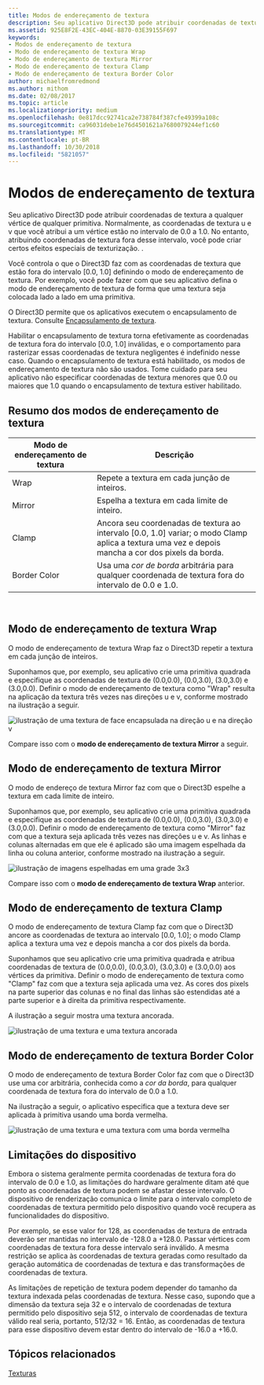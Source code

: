 ```yaml
---
title: Modos de endereçamento de textura
description: Seu aplicativo Direct3D pode atribuir coordenadas de textura a qualquer vértice de qualquer primitiva.
ms.assetid: 925E8F2E-43EC-404E-8870-03E39155F697
keywords:
- Modos de endereçamento de textura
- Modo de endereçamento de textura Wrap
- Modo de endereçamento de textura Mirror
- Modo de endereçamento de textura Clamp
- Modo de endereçamento de textura Border Color
author: michaelfromredmond
ms.author: mithom
ms.date: 02/08/2017
ms.topic: article
ms.localizationpriority: medium
ms.openlocfilehash: 0e817dcc92741ca2e738784f387cfe49399a108c
ms.sourcegitcommit: ca96031debe1e76d4501621a7680079244ef1c60
ms.translationtype: MT
ms.contentlocale: pt-BR
ms.lasthandoff: 10/30/2018
ms.locfileid: "5821057"
---
```

# <a name="texture-addressing-modes"></a>Modos de endereçamento de textura


Seu aplicativo Direct3D pode atribuir coordenadas de textura a qualquer vértice de qualquer primitiva. Normalmente, as coordenadas de textura u e v que você atribui a um vértice estão no intervalo de 0.0 a 1.0. No entanto, atribuindo coordenadas de textura fora desse intervalo, você pode criar certos efeitos especiais de texturização. .

Você controla o que o Direct3D faz com as coordenadas de textura que estão fora do intervalo \[0.0, 1.0\] definindo o modo de endereçamento de textura. Por exemplo, você pode fazer com que seu aplicativo defina o modo de endereçamento de textura de forma que uma textura seja colocada lado a lado em uma primitiva.

O Direct3D permite que os aplicativos executem o encapsulamento de textura. Consulte [Encapsulamento de textura](texture-wrapping.md).

Habilitar o encapsulamento de textura torna efetivamente as coordenadas de textura fora do intervalo \[0.0, 1.0\] inválidas, e o comportamento para rasterizar essas coordenadas de textura negligentes é indefinido nesse caso. Quando o encapsulamento de textura está habilitado, os modos de endereçamento de textura não são usados. Tome cuidado para seu aplicativo não especificar coordenadas de textura menores que 0.0 ou maiores que 1.0 quando o encapsulamento de textura estiver habilitado.

## <a name="span-idsummaryofthetextureaddressingmodesspanspan-idsummaryofthetextureaddressingmodesspanspan-idsummaryofthetextureaddressingmodesspansummary-of-the-texture-addressing-modes"></a><span id="Summary_of_the_texture_addressing_modes"></span><span id="summary_of_the_texture_addressing_modes"></span><span id="SUMMARY_OF_THE_TEXTURE_ADDRESSING_MODES"></span>Resumo dos modos de endereçamento de textura


| Modo de endereçamento de textura | Descrição                                                                                                                           |
|-------------------------|---------------------------------------------------------------------------------------------------------------------------------------|
| Wrap                    | Repete a textura em cada junção de inteiros.                                                                                        |
| Mirror                  | Espelha a textura em cada limite de inteiro.                                                                                        |
| Clamp                   | Ancora seu coordenadas de textura ao intervalo \[0.0, 1.0\] variar; o modo Clamp aplica a textura uma vez e depois mancha a cor dos pixels da borda. |
| Border Color            | Usa uma *cor de borda* arbitrária para qualquer coordenada de textura fora do intervalo de 0.0 e 1.0.                         |

 

## <a name="span-idwraptextureaddressmodespanspan-idwraptextureaddressmodespanspan-idwraptextureaddressmodespanwrap-texture-address-mode"></a><span id="Wrap_texture_address_mode"></span><span id="wrap_texture_address_mode"></span><span id="WRAP_TEXTURE_ADDRESS_MODE"></span>Modo de endereçamento de textura Wrap


O modo de endereçamento de textura Wrap faz o Direct3D repetir a textura em cada junção de inteiros.

Suponhamos que, por exemplo, seu aplicativo crie uma primitiva quadrada e especifique as coordenadas de textura de (0.0,0.0), (0.0,3.0), (3.0,3.0) e (3.0,0.0). Definir o modo de endereçamento de textura como "Wrap" resulta na aplicação da textura três vezes nas direções u e v, conforme mostrado na ilustração a seguir.

![ilustração de uma textura de face encapsulada na direção u e na direção v](images/wrap.png)

Compare isso com o **modo de endereçamento de textura Mirror** a seguir.

## <a name="span-idmirrortextureaddressmodespanspan-idmirrortextureaddressmodespanspan-idmirrortextureaddressmodespanmirror-texture-address-mode"></a><span id="Mirror_texture_address_mode"></span><span id="mirror_texture_address_mode"></span><span id="MIRROR_TEXTURE_ADDRESS_MODE"></span>Modo de endereçamento de textura Mirror


O modo de endereço de textura Mirror faz com que o Direct3D espelhe a textura em cada limite de inteiro.

Suponhamos que, por exemplo, seu aplicativo crie uma primitiva quadrada e especifique as coordenadas de textura de (0.0,0.0), (0.0,3.0), (3.0,3.0) e (3.0,0.0). Definir o modo de endereçamento de textura como "Mirror" faz com que a textura seja aplicada três vezes nas direções u e v. As linhas e colunas alternadas em que ele é aplicado são uma imagem espelhada da linha ou coluna anterior, conforme mostrado na ilustração a seguir.

![ilustração de imagens espelhadas em uma grade 3x3](images/mirror.png)

Compare isso com o **modo de endereçamento de textura Wrap** anterior.

## <a name="span-idclamptextureaddressmodespanspan-idclamptextureaddressmodespanspan-idclamptextureaddressmodespanclamp-texture-address-mode"></a><span id="Clamp_texture_address_mode"></span><span id="clamp_texture_address_mode"></span><span id="CLAMP_TEXTURE_ADDRESS_MODE"></span>Modo de endereçamento de textura Clamp


O modo de endereçamento de textura Clamp faz com que o Direct3D ancore as coordenadas de textura ao intervalo \[0.0, 1.0\]; o modo Clamp aplica a textura uma vez e depois mancha a cor dos pixels da borda.

Suponhamos que seu aplicativo crie uma primitiva quadrada e atribua coordenadas de textura de (0.0,0.0), (0.0,3.0), (3.0,3.0) e (3.0,0.0) aos vértices da primitiva. Definir o modo de endereçamento de textura como "Clamp" faz com que a textura seja aplicada uma vez. As cores dos pixels na parte superior das colunas e no final das linhas são estendidas até a parte superior e à direita da primitiva respectivamente.

A ilustração a seguir mostra uma textura ancorada.

![ilustração de uma textura e uma textura ancorada](images/clamp.png)

## <a name="span-idbordercolortextureaddressmodespanspan-idbordercolortextureaddressmodespanspan-idbordercolortextureaddressmodespanborder-color-texture-address-mode"></a><span id="Border_Color_texture_address_mode"></span><span id="border_color_texture_address_mode"></span><span id="BORDER_COLOR_TEXTURE_ADDRESS_MODE"></span>Modo de endereçamento de textura Border Color


O modo de endereçamento de textura Border Color faz com que o Direct3D use uma cor arbitrária, conhecida como a *cor da borda*, para qualquer coordenada de textura fora do intervalo de 0.0 a 1.0.

Na ilustração a seguir, o aplicativo especifica que a textura deve ser aplicada à primitiva usando uma borda vermelha.

![ilustração de uma textura e uma textura com uma borda vermelha](images/border.png)

## <a name="span-iddevicelimitationsspanspan-iddevicelimitationsspanspan-iddevicelimitationsspandevice-limitations"></a><span id="Device_Limitations"></span><span id="device_limitations"></span><span id="DEVICE_LIMITATIONS"></span>Limitações do dispositivo


Embora o sistema geralmente permita coordenadas de textura fora do intervalo de 0.0 e 1.0, as limitações do hardware geralmente ditam até que ponto as coordenadas de textura podem se afastar desse intervalo. O dispositivo de renderização comunica o limite para o intervalo completo de coordenadas de textura permitido pelo dispositivo quando você recupera as funcionalidades do dispositivo.

Por exemplo, se esse valor for 128, as coordenadas de textura de entrada deverão ser mantidas no intervalo de -128.0 a +128.0. Passar vértices com coordenadas de textura fora desse intervalo será inválido. A mesma restrição se aplica às coordenadas de textura geradas como resultado da geração automática de coordenadas de textura e das transformações de coordenadas de textura.

As limitações de repetição de textura podem depender do tamanho da textura indexada pelas coordenadas de textura. Nesse caso, supondo que a dimensão da textura seja 32 e o intervalo de coordenadas de textura permitido pelo dispositivo seja 512, o intervalo de coordenadas de textura válido real seria, portanto, 512/32 = 16. Então, as coordenadas de textura para esse dispositivo devem estar dentro do intervalo de -16.0 a +16.0.

## <a name="span-idrelated-topicsspanrelated-topics"></a><span id="related-topics"></span>Tópicos relacionados


[Texturas](textures.md)

 

 




